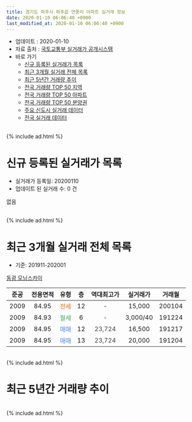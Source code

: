 ```yaml
---
title: 경기도 파주시 파주읍 연풍리 아파트 실거래 정보
date: 2020-01-10 06:06:40 +0900
last_modified_at: 2020-01-10 06:06:40 +0900
---
```


* 업데이트 : 2020-01-10
* 자료 출처 : [국토교통부 실거래가 공개시스템](http://rt.molit.go.kr)
* 바로 가기
    * [신규 등록된 실거래가 목록](#신규-등록된-실거래가-목록)
    * [최근 3개월 실거래 전체 목록](#최근-3개월-실거래-전체-목록)
    * [최근 5년간 거래량 추이](#최근-5년간-거래량-추이)
    * [전국 거래량 TOP 50 지역](https://inasie.github.io/apt-trade-info/최근-3개월-전국에서-가장-거래가-많이-발생한-지역)
    * [전국 거래량 TOP 50 아파트](https://inasie.github.io/apt-trade-info/최근-3개월-전국에서-가장-거래가-많이-발생한-아파트)
    * [전국 거래량 TOP 50 분양권](https://inasie.github.io/apt-trade-info/최근-3개월-전국에서-가장-거래가-많이-발생한-분양권)
    * [주요 신도시 실거래 데이터](https://inasie.github.io/apt-trade-info/주요-신도시)
    * [전국 실거래 데이터](https://inasie.github.io/apt-trade-info/전국)
<br>
{% include ad.html %}
<br>

# 신규 등록된 실거래가 목록
* 실거래가 등록일: 20200110
* 업데이트 된 실거래 수: 0 건

없음

<br>
{% include ad.html %}
<br>

# 최근 3개월 실거래 전체 목록
* 기준: 201911-202001


[동광 모닝스카이](https://search.naver.com/search.naver?query=%EA%B2%BD%EA%B8%B0%EB%8F%84+%ED%8C%8C%EC%A3%BC%EC%8B%9C+%ED%8C%8C%EC%A3%BC%EC%9D%8D+%EC%97%B0%ED%92%8D%EB%A6%AC+%EB%8F%99%EA%B4%91+%EB%AA%A8%EB%8B%9D%EC%8A%A4%EC%B9%B4%EC%9D%B4)

|준공|전용면적|유형|층|역대최고가|실거래가|거래월|
|:---:|:---:|:---:|:---:|:---:|:---:|:---:|
|2009|84.95|<span style="color:#ff5a00">전세</span>|12|<span style="color:#444444">-</span>|15,000|200104|
|2009|84.93|<span style="color:#34a853">월세</span>|6|<span style="color:#444444">-</span>|3,000/40|191224|
|2009|84.95|<span style="color:#4285f3">매매</span>|12|<span style="color:#444444">23,724</span>|16,500|191217|
|2009|84.95|<span style="color:#4285f3">매매</span>|13|<span style="color:#444444">23,724</span>|20,000|191204|


<br>
{% include ad.html %}
<br>

# 최근 5년간 거래량 추이


<div style="width:100%;">
    <canvas id="deal_progress" height="200"></canvas>
</div>

<script>
new Chart(document.getElementById("deal_progress"), {
    type: 'line',
    data: {
        labels: ['201501','201502','201503','201504','201505','201506','201507','201508','201509','201510','201511','201512','201601','201602','201603','201604','201605','201606','201607','201608','201609','201610','201611','201612','201701','201702','201703','201704','201705','201706','201707','201708','201709','201710','201711','201712','201801','201802','201803','201804','201805','201806','201807','201808','201809','201810','201811','201812','201901','201902','201903','201904','201905','201906','201907','201908','201909','201910','201911','201912','202001'],
        datasets: [{
            label: '매매',
            pointRadius: 1,
            data: [1, 3, 2, 4, 4, 14, 5, 10, 2, 11, 1, 1, 0, 2, 0, 1, 3, 4, 0, 4, 1, 5, 1, 2, 2, 2, 6, 1, 1, 0, 1, 0, 0, 1, 0, 1, 1, 1, 1, 0, 3, 1, 0, 1, 0, 1, 0, 2, 1, 1, 0, 0, 1, 1, 1, 0, 0, 0, 0, 2, 0],
            borderColor: "rgba(255, 201, 14, 1)",
            backgroundColor: "rgba(255, 201, 14, 0.5)",
            fill: false,
            lineTension: 0
        },{
            label: '전월세',
            pointRadius: 1,
            data: [1, 3, 4, 3, 5, 3, 9, 4, 3, 7, 2, 2, 1, 1, 3, 4, 2, 4, 4, 2, 3, 3, 0, 1, 3, 2, 0, 5, 1, 1, 4, 1, 1, 2, 1, 0, 3, 0, 2, 2, 4, 1, 1, 0, 0, 2, 0, 0, 0, 0, 1, 2, 0, 1, 2, 1, 1, 0, 0, 1, 1],
            borderColor: "rgba(0, 141, 185, 1)",
            backgroundColor: "rgba(0, 141, 185, 0.5)",
            fill: false,
            lineTension: 0
        }
        ]
    },
    options: {
        responsive: true,
        title: {
            display: false
        },
        tooltips: {
            mode: 'index',
            intersect: false
        },
        hover: {
            mode: 'nearest',
            intersect: true
        },
        scales: {
            xAxes: [{
                display: true,
                scaleLabel: {
                    display: true,
                    labelString: '년/월'
                }
            }],
            yAxes: [{
                display: true,
                ticks: {
                    suggestedMin: 0,
                },
                scaleLabel: {
                    display: true,
                    labelString: '실거래 수'
                }
            }]
        }
    }
});

</script>


<br>
{% include ad.html %}
<br>

